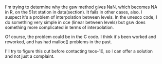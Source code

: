 I'm trying to determine why the gsw method gives NaN, which becomes NA in R, on
the 51st station in data(section). It fails in other cases, also.  I suspect
it's a problem of interpolation between levels. In the unesco code, I do
something very simple in oce (linear between levels) but gsw does something
more complicated in terms of interpolation.

Of course, the problem could be in the C code. I think it's been worked and
reworked, and has had malloc() problems in the past.

I'll try to figure this out before contacting teos-10, so I can offer a
solution and not just a complaint.


